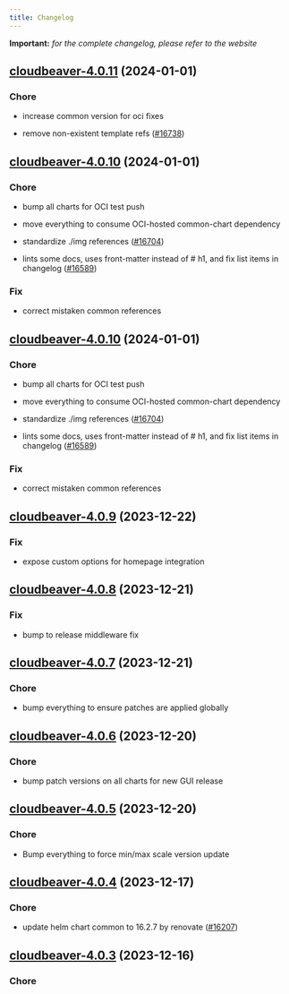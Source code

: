 ```yaml
---
title: Changelog
---
```


**Important:**
*for the complete changelog, please refer to the website*



## [cloudbeaver-4.0.11](https://github.com/truecharts/charts/compare/cloudbeaver-4.0.10...cloudbeaver-4.0.11) (2024-01-01)

### Chore



- increase common version for oci fixes

- remove non-existent template refs ([#16738](https://github.com/truecharts/charts/issues/16738))


## [cloudbeaver-4.0.10](https://github.com/truecharts/charts/compare/cloudbeaver-4.0.9...cloudbeaver-4.0.10) (2024-01-01)

### Chore



- bump all charts for OCI test push

- move everything to consume OCI-hosted common-chart dependency

- standardize ./img references ([#16704](https://github.com/truecharts/charts/issues/16704))

- lints some docs, uses front-matter instead of # h1, and fix list items in changelog ([#16589](https://github.com/truecharts/charts/issues/16589))

### Fix



- correct mistaken common references


## [cloudbeaver-4.0.10](https://github.com/truecharts/charts/compare/cloudbeaver-4.0.9...cloudbeaver-4.0.10) (2024-01-01)

### Chore



- bump all charts for OCI test push

- move everything to consume OCI-hosted common-chart dependency

- standardize ./img references ([#16704](https://github.com/truecharts/charts/issues/16704))

- lints some docs, uses front-matter instead of # h1, and fix list items in changelog ([#16589](https://github.com/truecharts/charts/issues/16589))

### Fix



- correct mistaken common references
## [cloudbeaver-4.0.9](https://github.com/truecharts/charts/compare/cloudbeaver-4.0.8...cloudbeaver-4.0.9) (2023-12-22)

### Fix

- expose custom options for homepage integration

## [cloudbeaver-4.0.8](https://github.com/truecharts/charts/compare/cloudbeaver-4.0.7...cloudbeaver-4.0.8) (2023-12-21)

### Fix

- bump to release middleware fix

## [cloudbeaver-4.0.7](https://github.com/truecharts/charts/compare/cloudbeaver-4.0.6...cloudbeaver-4.0.7) (2023-12-21)

### Chore

- bump everything to ensure patches are applied globally

## [cloudbeaver-4.0.6](https://github.com/truecharts/charts/compare/cloudbeaver-4.0.5...cloudbeaver-4.0.6) (2023-12-20)

### Chore

- bump patch versions on all charts for new GUI release

## [cloudbeaver-4.0.5](https://github.com/truecharts/charts/compare/cloudbeaver-4.0.4...cloudbeaver-4.0.5) (2023-12-20)

### Chore

- Bump everything to force min/max scale version update

## [cloudbeaver-4.0.4](https://github.com/truecharts/charts/compare/cloudbeaver-4.0.3...cloudbeaver-4.0.4) (2023-12-17)

### Chore

- update helm chart common to 16.2.7 by renovate ([#16207](https://github.com/truecharts/charts/issues/16207))

## [cloudbeaver-4.0.3](https://github.com/truecharts/charts/compare/cloudbeaver-4.0.0...cloudbeaver-4.0.3) (2023-12-16)

### Chore
